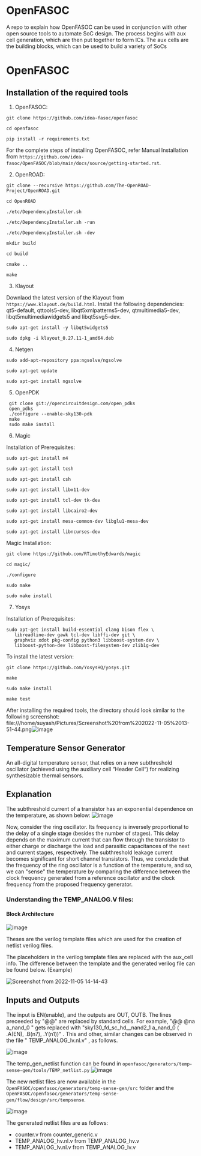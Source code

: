 # OpenFASOC
A repo to explain how OpenFASOC can be used in conjunction with other open source tools to automate SoC design. The process begins with aux cell generation, which are then put together to form ICs. The aux cells are the building blocks, which can be used to build a variety of SoCs
# OpenFASOC

## Installation of the required tools

1. OpenFASOC:

```
git clone https://github.com/idea-fasoc/openfasoc

cd openfasoc

pip install -r requirements.txt

```

For the complete steps of installing OpenFASOC, refer Manual Installation from  `https://github.com/idea-fasoc/OpenFASOC/blob/main/docs/source/getting-started.rst`.

2. OpenROAD:

```
git clone --recursive https://github.com/The-OpenROAD-Project/OpenROAD.git

cd OpenROAD

./etc/DependencyInstaller.sh

./etc/DependencyInstaller.sh -run

./etc/DependencyInstaller.sh -dev

mkdir build

cd build

cmake ..

make

```


3. Klayout

Downlaod the latest version of the Klayout from `https://www.klayout.de/build.html`. Install the following dependencies: qt5-default, qttools5-dev, libqt5xmlpatterns5-dev, qtmultimedia5-dev, libqt5multimediawidgets5 and libqt5svg5-dev.
```
sudo apt-get install -y libqt5widgets5

sudo dpkg -i klayout_0.27.11-1_amd64.deb

```

4. Netgen

```
sudo add-apt-repository ppa:ngsolve/ngsolve

sudo apt-get update

sudo apt-get install ngsolve

```


5. OpenPDK

```
 git clone git://opencircuitdesign.com/open_pdks
 open_pdks
 ./configure --enable-sky130-pdk
 make
 sudo make install
```


6. Magic

Installation of Prerequisites:
```
sudo apt-get install m4

sudo apt-get install tcsh

sudo apt-get install csh

sudo apt-get install libx11-dev

sudo apt-get install tcl-dev tk-dev

sudo apt-get install libcairo2-dev

sudo apt-get install mesa-common-dev libglu1-mesa-dev

sudo apt-get install libncurses-dev
```

Magic Installation:
```
git clone https://github.com/RTimothyEdwards/magic

cd magic/

./configure

sudo make

sudo make install
```

7. Yosys


Installation of Prerequisites:
```
sudo apt-get install build-essential clang bison flex \
   libreadline-dev gawk tcl-dev libffi-dev git \
   graphviz xdot pkg-config python3 libboost-system-dev \
   libboost-python-dev libboost-filesystem-dev zlib1g-dev
```

To install the latest version:
```
git clone https://github.com/YosysHQ/yosys.git

make

sudo make install 

make test
```


After installing the required tools, the directory should look similar to the following screenshot:
file:///home/suyash/Pictures/Screenshot%20from%202022-11-05%2013-51-44.png![image](https://user-images.githubusercontent.com/84946358/200110750-9888c2d7-30c9-464b-b320-2b68acf725bf.png)



## Temperature Sensor Generator
An all-digital temperature sensor, that relies on a new subthreshold oscillator (achieved using the auxiliary cell “Header Cell“) for realizing synthesizable thermal sensors.

## Explanation
The subthreshold current of a transistor has an exponential dependence on the temperature, as shown below:
![image](https://user-images.githubusercontent.com/84946358/200111207-91b8a292-a51d-4acd-807a-b3c8dbe3cc23.png)

Now, consider the ring oscillator. Its frequency is inversely proportional to the delay of a single stage (besides the number of stages). This delay depends on the maximum current that can flow through the transistor to either charge or discharge the load and parasitic capacitances of the next and current stages, respectively. The subthreshold leakage current becomes significant for short channel transistors. Thus, we conclude that the frequency of the ring oscillator is a function of the temperature, and so, we can "sense" the temperature by comparing the difference between the clock frequency generated from a reference oscillator and the clock frequency from the proposed frequency generator.


### Understanding the TEMP_ANALOG.V files:

#### Block Architecture
![image](https://user-images.githubusercontent.com/84946358/200114916-cd5fc200-51b2-4a50-addd-2d67317fd183.png)




Theses are the verilog template files which are used for the creation of netlist verilog files.

The placeholders in the verilog template files are replaced with the aux_cell info. The difference between the template and the generated verilog file can be found below. (Example)

![Screenshot from 2022-11-05 14-14-43](https://user-images.githubusercontent.com/84946358/200112246-11cee754-8cb0-4a76-8e21-695352917aa6.png)

## Inputs and Outputs
The input is EN(enable), and the outputs are OUT, OUTB.
The lines preceeded by "@@" are replaced by standard cells. For example, "@@ @na a_nand_0 " gets replaced with "sky130_fd_sc_hd__nand2_1 a_nand_0 ( .A(EN), .B(n7), .Y(n1))" . This and other, similar changes can be observed in the file " TEMP_ANALOG_lv.nl.v" , as follows.

![image](https://user-images.githubusercontent.com/84946358/200113996-93523edf-a355-4bbb-9ae0-4d5927c6d1e0.png)



The temp_gen_netlist function can be found in ``` openfasoc/generators/temp-sense-gen/tools/TEMP_netlist.py ```
![image](https://user-images.githubusercontent.com/110079729/199912171-8b1a8c07-f80b-4853-8688-4e7d59bc7eac.png)


The new netlist files are now available in the ```OpenFASOC/openfasoc/generators/temp-sense-gen/src``` folder and the ```OpenFASOC/openfasoc/generators/temp-sense-gen/flow/design/src/tempsense```.

![image](https://user-images.githubusercontent.com/110079729/199912506-0c4df66b-e0fd-4c81-8ed3-f6f8d2a6d967.png)


The generated netlist files are as follows:

* counter.v from counter_generic.v
* TEMP_ANALOG_hv.nl.v from TEMP_ANALOG_hv.v
* TEMP_ANALOG_lv.nl.v from TEMP_ANALOG_lv.v






